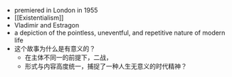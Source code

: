 - premiered in London in 1955
- [[Existentialism]]
- Vladimir and Estragon
- a depiction of the pointless, uneventful, and repetitive nature of modern life
- 这个故事为什么是有意义的？
	- 在主体不同一的前提下，二战，
	- 形式与内容高度统一，捕捉了一种人生无意义的时代精神？